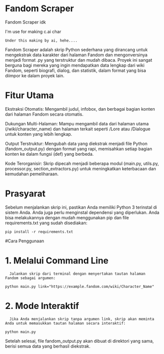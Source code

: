 # Fandom Scraper

Fandom Scraper idk

I'm use for making c.ai char

`Under this making by ai, hehe....`

Fandom Scraper adalah skrip Python sederhana yang dirancang untuk mengekstrak data karakter dari halaman Fandom dan mengonversinya menjadi format .py yang terstruktur dan mudah dibaca. Proyek ini sangat berguna bagi mereka yang ingin mendapatkan data lengkap dari wiki Fandom, seperti biografi, dialog, dan statistik, dalam format yang bisa diimpor ke dalam proyek lain.

# Fitur Utama
Ekstraksi Otomatis: Mengambil judul, infobox, dan berbagai bagian konten dari halaman Fandom secara otomatis.

Dukungan Multi-Halaman: Mampu mengambil data dari halaman utama (/wiki/character_name) dan halaman terkait seperti /Lore atau /Dialogue untuk konten yang lebih lengkap.

Output Terstruktur: Mengubah data yang diekstrak menjadi file Python (fandom_output.py) dengan format yang rapi, memisahkan setiap bagian konten ke dalam fungsi (def) yang berbeda.

Kode Terorganisir: Skrip dipecah menjadi beberapa modul (main.py, utils.py, processor.py, section_extractors.py) untuk meningkatkan keterbacaan dan kemudahan pemeliharaan.

# Prasyarat
Sebelum menjalankan skrip ini, pastikan Anda memiliki Python 3 terinstal di sistem Anda.
Anda juga perlu menginstal dependensi yang diperlukan. Anda bisa melakukannya dengan mudah menggunakan pip dan file requirements.txt yang sudah disediakan:

`pip install -r requirements.txt`

#Cara Penggunaan
# 1.  Melalui Command Line
      Jalankan skrip dari terminal dengan menyertakan tautan halaman Fandom sebagai argumen:

`python main.py link="https://example.fandom.com/wiki/Character_Name"`

# 2.  Mode Interaktif
      Jika Anda menjalankan skrip tanpa argumen link, skrip akan meminta Anda untuk memasukkan tautan halaman secara interaktif:

`python main.py`

Setelah selesai, file fandom_output.py akan dibuat di direktori yang sama, berisi semua data yang berhasil diekstrak.
